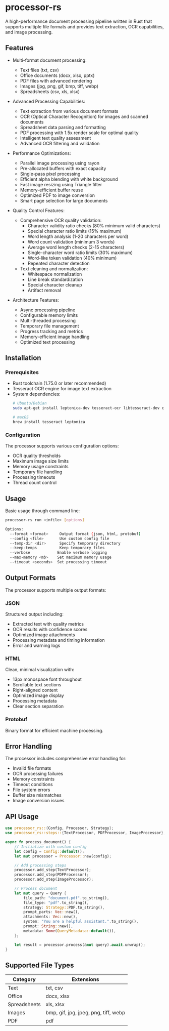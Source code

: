 # processor-rs

A high-performance document processing pipeline written in Rust that supports multiple file formats and provides text extraction, OCR capabilities, and image processing.

## Features

- Multi-format document processing:
  - Text files (txt, csv)
  - Office documents (docx, xlsx, pptx)
  - PDF files with advanced rendering
  - Images (jpg, png, gif, bmp, tiff, webp)
  - Spreadsheets (csv, xls, xlsx)

- Advanced Processing Capabilities:
  - Text extraction from various document formats
  - OCR (Optical Character Recognition) for images and scanned documents
  - Spreadsheet data parsing and formatting
  - PDF processing with 1.5x render scale for optimal quality
  - Intelligent text quality assessment
  - Advanced OCR filtering and validation

- Performance Optimizations:
  - Parallel image processing using rayon
  - Pre-allocated buffers with exact capacity
  - Single-pass pixel processing
  - Efficient alpha blending with white background
  - Fast image resizing using Triangle filter
  - Memory-efficient buffer reuse
  - Optimized PDF to image conversion
  - Smart page selection for large documents

- Quality Control Features:
  - Comprehensive OCR quality validation:
    - Character validity ratio checks (80% minimum valid characters)
    - Special character ratio limits (15% maximum)
    - Word length analysis (1-20 characters per word)
    - Word count validation (minimum 3 words)
    - Average word length checks (2-15 characters)
    - Single-character word ratio limits (30% maximum)
    - Word-like token validation (40% minimum)
    - Repeated character detection
  - Text cleaning and normalization:
    - Whitespace normalization
    - Line break standardization
    - Special character cleanup
    - Artifact removal

- Architecture Features:
  - Async processing pipeline
  - Configurable memory limits
  - Multi-threaded processing
  - Temporary file management
  - Progress tracking and metrics
  - Memory-efficient image handling
  - Optimized text processing

## Installation

### Prerequisites

- Rust toolchain (1.75.0 or later recommended)
- Tesseract OCR engine for image text extraction
- System dependencies:
  ```bash
  # Ubuntu/Debian
  sudo apt-get install leptonica-dev tesseract-ocr libtesseract-dev clang

  # macOS
  brew install tesseract leptonica
  ```

### Configuration

The processor supports various configuration options:
- OCR quality thresholds
- Maximum image size limits
- Memory usage constraints
- Temporary file handling
- Processing timeouts
- Thread count control

## Usage

Basic usage through command line:
```bash
processor-rs run <infile> [options]

Options:
  --format <format>     Output format (json, html, protobuf)
  --config <file>       Use custom config file
  --temp-dir <dir>      Specify temporary directory
  --keep-temps          Keep temporary files
  --verbose            Enable verbose logging
  --max-memory <mb>    Set maximum memory usage
  --timeout <seconds>  Set processing timeout
```

## Output Formats

The processor supports multiple output formats:

### JSON
Structured output including:
- Extracted text with quality metrics
- OCR results with confidence scores
- Optimized image attachments
- Processing metadata and timing information
- Error and warning logs

### HTML
Clean, minimal visualization with:
- 13px monospace font throughout
- Scrollable text sections
- Right-aligned content
- Optimized image display
- Processing metadata
- Clear section separation

### Protobuf
Binary format for efficient machine processing.

## Error Handling

The processor includes comprehensive error handling for:
- Invalid file formats
- OCR processing failures
- Memory constraints
- Timeout conditions
- File system errors
- Buffer size mismatches
- Image conversion issues

## API Usage

```rust
use processor_rs::{Config, Processor, Strategy};
use processor_rs::steps::{TextProcessor, PDFProcessor, ImageProcessor};

async fn process_document() {
    // Initialize with custom config
    let config = Config::default();
    let mut processor = Processor::new(config);

    // Add processing steps
    processor.add_step(TextProcessor);
    processor.add_step(PDFProcessor);
    processor.add_step(ImageProcessor);

    // Process document
    let mut query = Query {
        file_path: "document.pdf".to_string(),
        file_type: "pdf".to_string(),
        strategy: Strategy::PDF.to_string(),
        prompt_parts: Vec::new(),
        attachments: Vec::new(),
        system: "You are a helpful assistant.".to_string(),
        prompt: String::new(),
        metadata: Some(QueryMetadata::default()),
    };

    let result = processor.process(&mut query).await.unwrap();
}
```

## Supported File Types

| Category | Extensions |
|----------|------------|
| Text | txt, csv |
| Office | docx, xlsx |
| Spreadsheets | xls, xlsx |
| Images | bmp, gif, jpg, jpeg, png, tiff, webp |
| PDF | pdf |
